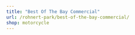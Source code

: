 ```yaml
---
title: "Best Of The Bay Commercial"
url: /rohnert-park/best-of-the-bay-commercial/
shop: motorcycle
---
```

